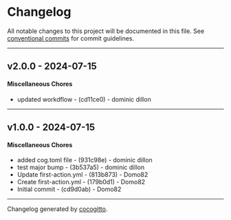 # Changelog
All notable changes to this project will be documented in this file. See [conventional commits](https://www.conventionalcommits.org/) for commit guidelines.

- - -
## v2.0.0 - 2024-07-15
#### Miscellaneous Chores
- updated workdflow - (cd11ce0) - dominic dillon

- - -

## v1.0.0 - 2024-07-15
#### Miscellaneous Chores
- added cog.toml file - (931c98e) - dominic dillon
- test major bump - (3b537a5) - dominic dillon
- Update first-action.yml - (813b873) - Domo82
- Create first-action.yml - (179b0d1) - Domo82
- Initial commit - (cd9d0ab) - Domo82

- - -

Changelog generated by [cocogitto](https://github.com/cocogitto/cocogitto).